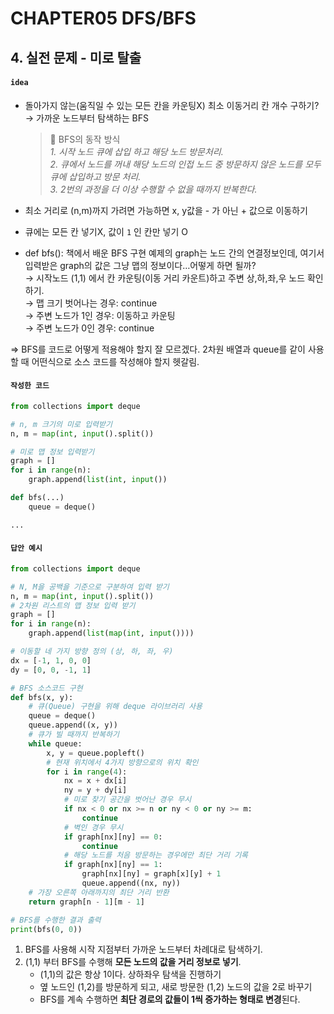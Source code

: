 # CHAPTER05 DFS/BFS

## 4. 실전 문제 - 미로 탈출

#### `idea`

- 돌아가지 않는(움직일 수 있는 모든 칸을 카운팅X) 최소 이동거리 칸 개수 구하기?  
  → 가까운 노드부터 탐색하는 BFS

  > 📌 BFS의 동작 방식  
  > _1. 시작 노드 큐에 삽입 하고 해당 노드 방문처리.  
  > 2. 큐에서 노드를 꺼내 해당 노드의 인접 노드 중 방문하지 않은 노드를 모두 큐에 삽입하고 방문 처리.  
  > 3. 2번의 과정을 더 이상 수행할 수 없을 때까지 반복한다._

- 최소 거리로 (n,m)까지 가려면 가능하면 x, y값을 - 가 아닌 + 값으로 이동하기
- 큐에는 모든 칸 넣기X, 값이 `1` 인 칸만 넣기 O
- def bfs(): 책에서 배운 BFS 구현 예제의 graph는 노드 간의 연결정보인데, 여기서 입력받은 graph의 값은 그냥 맵의 정보이다…어떻게 하면 될까?  
  → 시작노드 (1,1) 에서 칸 카운팅(이동 거리 카운트)하고 주변 상,하,좌,우 노드 확인하기.  
   → 맵 크기 벗어나는 경우: continue  
   → 주변 노드가 1인 경우: 이동하고 카운팅  
   → 주변 노드가 0인 경우: continue

⇒ BFS를 코드로 어떻게 적용해야 할지 잘 모르겠다. 2차원 배열과 queue를 같이 사용할 때 어떤식으로 소스 코드를 작성해야 할지 헷갈림.

#### `작성한 코드`

```python
from collections import deque

# n, m 크기의 미로 입력받기
n, m = map(int, input().split())

# 미로 맵 정보 입력받기
graph = []
for i in range(n):
	graph.append(list(int, input())

def bfs(...)
	queue = deque()

...
```

#### `답안 예시`

```python
from collections import deque

# N, M을 공백을 기준으로 구분하여 입력 받기
n, m = map(int, input().split())
# 2차원 리스트의 맵 정보 입력 받기
graph = []
for i in range(n):
    graph.append(list(map(int, input())))

# 이동할 네 가지 방향 정의 (상, 하, 좌, 우)
dx = [-1, 1, 0, 0]
dy = [0, 0, -1, 1]

# BFS 소스코드 구현
def bfs(x, y):
    # 큐(Queue) 구현을 위해 deque 라이브러리 사용
    queue = deque()
    queue.append((x, y))
    # 큐가 빌 때까지 반복하기
    while queue:
        x, y = queue.popleft()
        # 현재 위치에서 4가지 방향으로의 위치 확인
        for i in range(4):
            nx = x + dx[i]
            ny = y + dy[i]
            # 미로 찾기 공간을 벗어난 경우 무시
            if nx < 0 or nx >= n or ny < 0 or ny >= m:
                continue
            # 벽인 경우 무시
            if graph[nx][ny] == 0:
                continue
            # 해당 노드를 처음 방문하는 경우에만 최단 거리 기록
            if graph[nx][ny] == 1:
                graph[nx][ny] = graph[x][y] + 1
                queue.append((nx, ny))
    # 가장 오른쪽 아래까지의 최단 거리 반환
    return graph[n - 1][m - 1]

# BFS를 수행한 결과 출력
print(bfs(0, 0))
```

1. BFS를 사용해 시작 지점부터 가까운 노드부터 차례대로 탐색하기.
2. (1,1) 부터 BFS를 수행해 **모든 노드의 값을 거리 정보로 넣기**.
   - (1,1)의 값은 항상 1이다. 상하좌우 탐색을 진행하기
   - 옆 노드인 (1,2)를 방문하게 되고, 새로 방문한 (1,2) 노드의 값을 2로 바꾸기
   - BFS를 계속 수행하면 **최단 경로의 값들이 1씩 증가하는 형태로 변경**된다.

